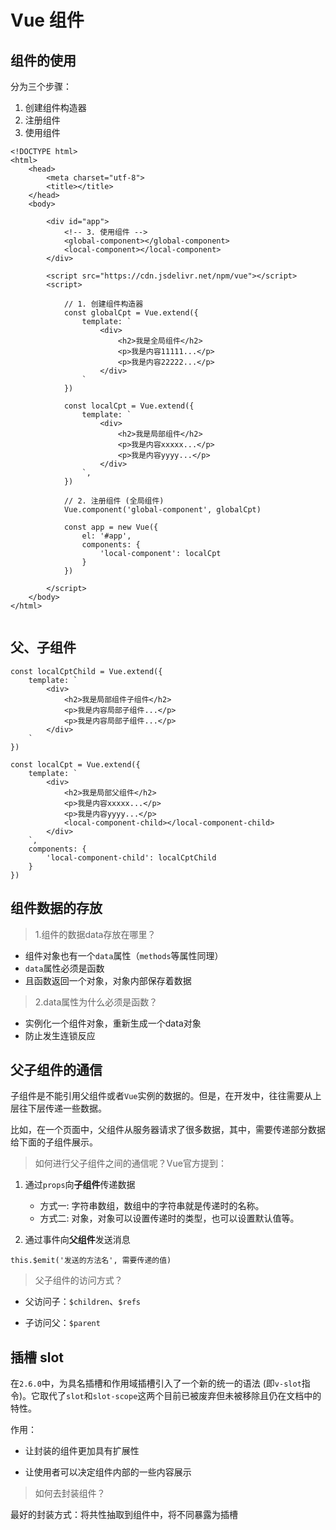 # Vue 组件

## 组件的使用

分为三个步骤：

1. 创建组件构造器
2. 注册组件
3. 使用组件

```
<!DOCTYPE html>
<html>
	<head>
		<meta charset="utf-8">
		<title></title>
	</head>
	<body>
		
		<div id="app">
			<!-- 3. 使用组件 -->
			<global-component></global-component>
			<local-component></local-component>
		</div>
		
		<script src="https://cdn.jsdelivr.net/npm/vue"></script>
		<script>
			
			// 1. 创建组件构造器
			const globalCpt = Vue.extend({
				template: `
					<div>
						<h2>我是全局组件</h2>
						<p>我是内容11111...</p>
						<p>我是内容22222...</p>
					</div>
				`
			})
			
			const localCpt = Vue.extend({
				template: `
					<div>
						<h2>我是局部组件</h2>
						<p>我是内容xxxxx...</p>
						<p>我是内容yyyy...</p>
					</div>
				`,
			})
			
			// 2. 注册组件 (全局组件)
			Vue.component('global-component', globalCpt)
			
			const app = new Vue({
				el: '#app',
				components: {
					'local-component': localCpt
				}
			})
			
		</script>
	</body>
</html>


```

## 父、子组件

```
const localCptChild = Vue.extend({
	template: `
		<div>
			<h2>我是局部组件子组件</h2>
			<p>我是内容局部子组件...</p>
			<p>我是内容局部子组件...</p>
		</div>
	`
})
			
const localCpt = Vue.extend({
	template: `
		<div>
			<h2>我是局部父组件</h2>
			<p>我是内容xxxxx...</p>
			<p>我是内容yyyy...</p>
			<local-component-child></local-component-child>
		</div>
	`,
	components: {
		'local-component-child': localCptChild
	}
})
```

## 组件数据的存放

> 1.组件的数据data存放在哪里？

- 组件对象也有一个`data`属性（`methods`等属性同理）
- `data`属性必须是函数
- 且函数返回一个对象，对象内部保存着数据

> 2.data属性为什么必须是函数？

- 实例化一个组件对象，重新生成一个data对象
- 防止发生连锁反应

## 父子组件的通信

子组件是不能引用父组件或者`Vue`实例的数据的。但是，在开发中，往往需要从上层往下层传递一些数据。

比如，在一个页面中，父组件从服务器请求了很多数据，其中，需要传递部分数据给下面的子组件展示。

> 如何进行父子组件之间的通信呢？Vue官方提到：

1. 通过`props`向**子组件**传递数据

	- 方式一: 字符串数组，数组中的字符串就是传递时的名称。
	- 方式二: 对象，对象可以设置传递时的类型，也可以设置默认值等。

2. 通过事件向**父组件**发送消息

`this.$emit('发送的方法名', 需要传递的值)`

> 父子组件的访问方式？

- 父访问子：`$children`、`$refs`

- 子访问父：`$parent`

## 插槽 slot

在`2.6.0`中，为具名插槽和作用域插槽引入了一个新的统一的语法 (即`v-slot`指令)。它取代了`slot`和`slot-scope`这两个目前已被废弃但未被移除且仍在文档中的特性。

作用：

- 让封装的组件更加具有扩展性

- 让使用者可以决定组件内部的一些内容展示

> 如何去封装组件？

最好的封装方式：将共性抽取到组件中，将不同暴露为插槽
